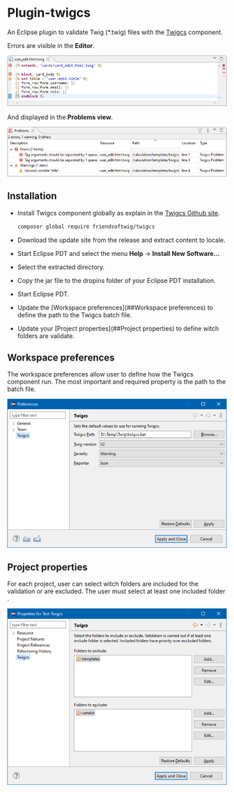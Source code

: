 # Plugin-twigcs
An Eclipse plugin to validate Twig (*.twig) files with the [Twigcs](https://github.com/friendsoftwig/twigcs) component.

Errors are visible in the **Editor**.

![Alt Editor](docs/editor.png)

And displayed in the **Problems view**.

![Alt Problems](docs/problems.png)

## Installation

- Install Twigcs component globally as explain in the [Twigcs Github site](https://github.com/friendsoftwig/twigcs). 

  ```bash
  composer global require friendsoftwig/twigcs
  ```

- Download the update site from the release and extract content to locale.

- Start Eclipse PDT and select the menu **Help** -> **Install New Software...**

- Select the extracted directory.

- Copy the jar file to the dropins folder of your Eclipse PDT installation.

- Start Eclipse PDT.

- Update the [Workspace preferences](##Workspace preferences) to define the path to the Twigcs batch file.

- Update your [Project properties](##Project properties) to define witch folders are validate.

## Workspace preferences

The workspace preferences allow user to define how the Twigcs component run. The most important and required property is the path to the batch file.

![Alt Workspace preferences](docs/preferences.png)


## Project properties

For each project, user can select witch folders are included for the validation or are excluded. The user must select at least one included folder .

![Alt  Project properties](docs/properties.png)
